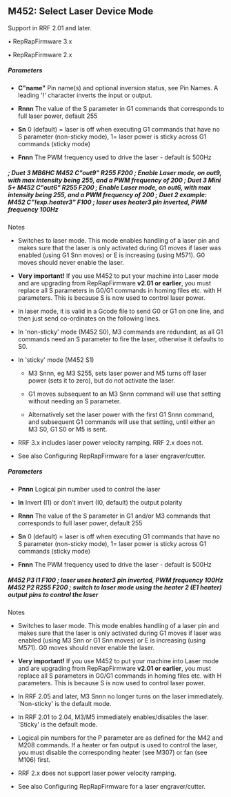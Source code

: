 ## M452: Select Laser Device Mode

Support in RRF 2.01 and later.

• RepRapFirmware 3.x

• RepRapFirmware 2.x

##### Parameters

- **C"name"** Pin name(s) and optional inversion status, see Pin Names. A leading '!' character inverts the input or output.

- **Rnnn** The value of the S parameter in G1 commands that corresponds to full laser power, default 255

- **Sn** 0 (default) = laser is off when executing G1 commands that have no S parameter (non-sticky mode), 1= laser power is sticky across G1 commands (sticky mode)

- **Fnnn** The PWM frequency used to drive the laser - default is 500Hz

##### ; Duet 3 MB6HC M452 C"out9" R255 F200 ; Enable Laser mode, on out9, with max intensity being 255, and a PWM frequency of 200 ; Duet 3 Mini 5+ M452 C"out6" R255 F200 ; Enable Laser mode, on out6, with max intensity being 255, and a PWM frequency of 200 ; Duet 2 example: M452 C"!exp.heater3" F100 ; laser uses heater3 pin inverted, PWM frequency 100Hz

Notes

- Switches to laser mode. This mode enables handling of a laser pin and makes sure that the laser is only activated during G1 moves if laser was enabled (using G1 Snn moves) or E is increasing (using M571). G0 moves should never enable the laser.

- **Very important!** If you use M452 to put your machine into Laser mode and are upgrading from RepRapFirmware **v2.01 or earlier**, you must replace all S parameters in G0/G1 commands in homing files etc. with H parameters. This is because S is now used to control laser power.

- In laser mode, it is valid in a Gcode file to send G0 or G1 on one line, and then just send co-ordinates on the following lines.

- In 'non-sticky' mode (M452 S0), M3 commands are redundant, as all G1 commands need an S parameter to fire the laser, otherwise it defaults to S0.

- In 'sticky' mode (M452 S1)

  - M3 Snnn, eg M3 S255, sets laser power and M5 turns off laser power (sets it to zero), but do not activate the laser.

  - G1 moves subsequent to an M3 Snnn command will use that setting without needing an S parameter.

  - Alternatively set the laser power with the first G1 Snnn command, and subsequent G1 commands will use that setting, until either an M3 S0, G1 S0 or M5 is sent.

- RRF 3.x includes laser power velocity ramping. RRF 2.x does not.

- See also Configuring RepRapFirmware for a laser engraver/cutter.

##### Parameters

- **Pnnn** Logical pin number used to control the laser

- **In** Invert (I1) or don't invert (I0, default) the output polarity

- **Rnnn** The value of the S parameter in G1 and/or M3 commands that corresponds to full laser power, default 255

- **Sn** 0 (default) = laser is off when executing G1 commands that have no S parameter (non-sticky mode), 1= laser power is sticky across G1 commands (sticky mode)

- **Fnnn** The PWM frequency used to drive the laser - default is 500Hz

##### M452 P3 I1 F100 ; laser uses heater3 pin inverted, PWM frequency 100Hz M452 P2 R255 F200 ; switch to laser mode using the heater 2 (E1 heater) output pins to control the laser

Notes

- Switches to laser mode. This mode enables handling of a laser pin and makes sure that the laser is only activated during G1 moves if laser was enabled (using M3 Snn or G1 Snn moves) or E is increasing (using M571). G0 moves should never enable the laser.

- **Very important!** If you use M452 to put your machine into Laser mode and are upgrading from RepRapFirmware **v2.01 or earlier**, you must replace all S parameters in G0/G1 commands in homing files etc. with H parameters. This is because S is now used to control laser power.

- In RRF 2.05 and later, M3 Snnn no longer turns on the laser immediately. 'Non-sticky' is the default mode.

- In RRF 2.01 to 2.04, M3/M5 immediately enables/disables the laser. 'Sticky' is the default mode.

- Logical pin numbers for the P parameter are as defined for the M42 and M208 commands. If a heater or fan output is used to control the laser, you must disable the corresponding heater (see M307) or fan (see M106) first.

- RRF 2.x does not support laser power velocity ramping.

- See also Configuring RepRapFirmware for a laser engraver/cutter.

